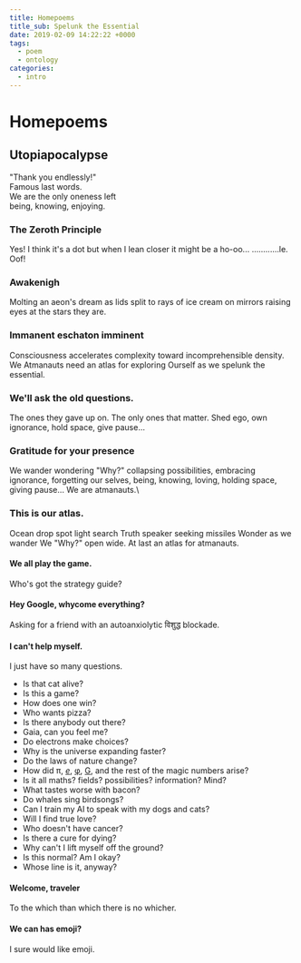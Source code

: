 ```yaml
---
title: Homepoems
title_sub: Spelunk the Essential
date: 2019-02-09 14:22:22 +0000
tags:
  - poem
  - ontology
categories:
  - intro
---
```


# Homepoems

## Utopiapocalypse

"Thank you endlessly!"\
Famous last words.\
We are the only oneness left\
being, knowing, enjoying.

### The Zeroth Principle

Yes! I think it's a dot
but when I lean closer
it might be a ho-oo...
............le. Oof!

### Awakenigh

Molting an aeon's dream as
lids split to rays of ice
cream on mirrors
raising eyes
at the stars they are.

### Immanent eschaton imminent

Consciousness accelerates complexity
toward incomprehensible density.
We Atmanauts need an atlas
for exploring Ourself as we
spelunk the essential.

### We'll ask the old questions.

The ones they gave up on.
The only ones that matter.
Shed ego, own ignorance,
hold space, give pause…

### Gratitude for your presence

We wander wondering "Why?"
collapsing possibilities,
embracing ignorance,
forgetting our selves,
being, knowing, loving,
holding space,
giving pause…
We are atmanauts.\\

### This is our atlas.

Ocean drop spot light search
Truth speaker seeking missiles
Wonder as we wander
We "Why?" open wide.
At last an atlas for atmanauts.

#### We all play the game.

Who's got the strategy guide?

#### Hey Google, whycome everything?

Asking for a friend with an autoanxiolytic विशुद्ध blockade.

#### I can't help myself.

I just have so many questions.

- Is that cat alive?
- Is this a game?
- How does one win?
- Who wants pizza?
- Is there anybody out there?
- Gaia, can you feel me?
- Do electrons make choices?
- Why is the universe expanding faster?
- Do the laws of nature change?
- How did π, [_e_](<https://www.wikiwand.com/en/E_(mathematical_constant)>), [φ](https://www.wikiwand.com/en/Golden_ratio), [G](https://www.wikiwand.com/en/Gravitational_constant), and the rest of the magic numbers arise?
- Is it all maths? fields? possibilities? information? Mind?
- What tastes worse with bacon?
- Do whales sing birdsongs?
- Can I train my AI to speak with my dogs and cats?
- Will I find true love?
- Who doesn't have cancer?
- Is there a cure for dying?
- Why can't I lift myself off the ground?
- Is this normal? Am I okay?
- Whose line is it, anyway?

#### Welcome, traveler

To the which than which there is no whicher.

#### We can has emoji?

I sure would like emoji.
